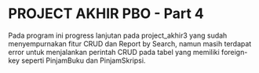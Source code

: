 # PROJECT AKHIR PBO - Part 4


Pada program ini progress lanjutan pada project_akhir3 yang sudah menyempurnakan fitur CRUD dan Report by Search, namun masih terdapat error untuk menjalankan perintah CRUD pada tabel yang memiliki foreign-key seperti PinjamBuku dan PinjamSkripsi. 
